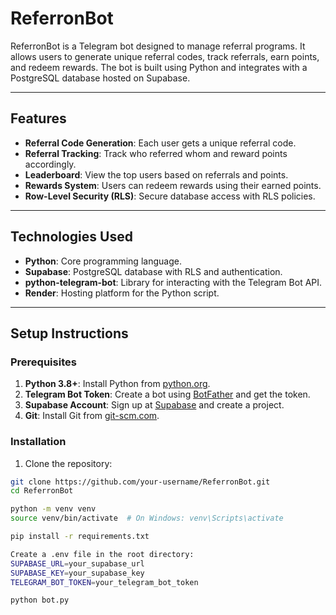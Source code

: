 # ReferronBot

ReferronBot is a Telegram bot designed to manage referral programs. It allows users to generate unique referral codes, track referrals, earn points, and redeem rewards. The bot is built using Python and integrates with a PostgreSQL database hosted on Supabase.

---

## Features

- **Referral Code Generation**: Each user gets a unique referral code.
- **Referral Tracking**: Track who referred whom and reward points accordingly.
- **Leaderboard**: View the top users based on referrals and points.
- **Rewards System**: Users can redeem rewards using their earned points.
- **Row-Level Security (RLS)**: Secure database access with RLS policies.

---

## Technologies Used

- **Python**: Core programming language.
- **Supabase**: PostgreSQL database with RLS and authentication.
- **python-telegram-bot**: Library for interacting with the Telegram Bot API.
- **Render**: Hosting platform for the Python script.

---

## Setup Instructions

### Prerequisites

1. **Python 3.8+**: Install Python from [python.org](https://www.python.org/).
2. **Telegram Bot Token**: Create a bot using [BotFather](https://core.telegram.org/bots#botfather) and get the token.
3. **Supabase Account**: Sign up at [Supabase](https://supabase.com/) and create a project.
4. **Git**: Install Git from [git-scm.com](https://git-scm.com/).

### Installation

1. Clone the repository:

```bash
git clone https://github.com/your-username/ReferronBot.git
cd ReferronBot

python -m venv venv
source venv/bin/activate  # On Windows: venv\Scripts\activate

pip install -r requirements.txt

Create a .env file in the root directory:
SUPABASE_URL=your_supabase_url
SUPABASE_KEY=your_supabase_key
TELEGRAM_BOT_TOKEN=your_telegram_bot_token

python bot.py
```
